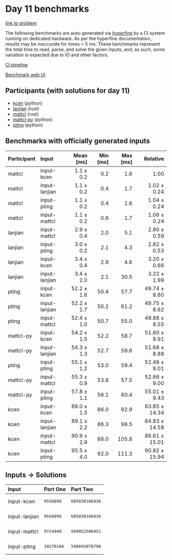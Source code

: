 # Day 11 benchmarks

[link to problem](https://adventofcode.com/2023/day/11)

The following benchmarks are auto-generated via
[hyperfine](https://github.com/sharkdp/hyperfine) by a CI system running on
dedicated hardware. As per the hyperfine documentation, results may be
inaccurate for times < 5 ms. These benchmarks represent the total time to read,
parse, and solve the given inputs, and, as such, some variation is expected due
to IO and other factors.

[CI pipeline](http://ci.papercode.net:8080/teams/main/pipelines/aoc2023)

[Benchmark web UI](https://aoc.ancalagon.black)


## Participants (with solutions for day 11)

- [kcen](https://github.com/kcen/aoc2023) (python)
- [lanjian](https://github.com/lanjian/aoc-2023) (rust)
- [mattcl](https://github.com/mattcl/aoc2023) (rust)
- [mattcl-py](https://github.com/mattcl/aoc2023-py) (python)
- [pting](https://github.com/pting/aoc2023) (python)


## Benchmarks with officially generated inputs

| Participant | Input | Mean [ms] | Min [ms] | Max [ms] | Relative |
|:---|:---|---:|---:|---:|---:|
| mattcl | input-kcen | 1.1 ± 0.2 | 0.2 | 1.6 | 1.00 |
| mattcl | input-lanjian | 1.1 ± 0.2 | 0.4 | 1.7 | 1.02 ± 0.24 |
| mattcl | input-pting | 1.1 ± 0.2 | 0.4 | 1.6 | 1.04 ± 0.24 |
| mattcl | input-mattcl | 1.1 ± 0.2 | 0.6 | 1.7 | 1.06 ± 0.24 |
| lanjian | input-mattcl | 2.9 ± 0.4 | 2.0 | 5.1 | 2.80 ± 0.59 |
| lanjian | input-pting | 3.0 ± 0.2 | 2.1 | 4.3 | 2.82 ± 0.53 |
| lanjian | input-kcen | 3.4 ± 0.4 | 2.9 | 4.6 | 3.20 ± 0.66 |
| lanjian | input-lanjian | 3.4 ± 2.0 | 2.1 | 30.5 | 3.22 ± 1.99 |
| pting | input-kcen | 52.2 ± 1.6 | 50.4 | 57.7 | 49.74 ± 8.60 |
| pting | input-lanjian | 52.2 ± 1.7 | 50.2 | 61.2 | 49.75 ± 8.62 |
| pting | input-mattcl | 52.4 ± 1.0 | 50.7 | 55.0 | 49.88 ± 8.55 |
| mattcl-py | input-kcen | 54.2 ± 1.5 | 52.2 | 58.7 | 51.60 ± 8.91 |
| mattcl-py | input-lanjian | 54.3 ± 1.3 | 52.7 | 59.6 | 51.68 ± 8.88 |
| pting | input-pting | 55.1 ± 1.2 | 53.0 | 59.4 | 52.48 ± 9.01 |
| mattcl-py | input-mattcl | 55.3 ± 0.9 | 53.8 | 57.5 | 52.66 ± 9.00 |
| mattcl-py | input-pting | 57.8 ± 1.1 | 56.1 | 60.4 | 55.01 ± 9.43 |
| kcen | input-kcen | 88.0 ± 1.5 | 86.0 | 92.9 | 83.85 ± 14.34 |
| kcen | input-lanjian | 89.1 ± 2.2 | 86.3 | 98.5 | 84.83 ± 14.58 |
| kcen | input-mattcl | 90.9 ± 2.9 | 88.0 | 105.8 | 86.61 ± 15.01 |
| kcen | input-pting | 95.5 ± 4.0 | 92.0 | 111.3 | 90.92 ± 15.94 |


## Inputs -> Solutions

| Input | Part One | Part Two |
|:---|:---|:---|
|input-kcen|<pre>9556896</pre>|<pre>685038186836</pre>|
|input-lanjian|<pre>9556896</pre>|<pre>685038186836</pre>|
|input-mattcl|<pre>9724940</pre>|<pre>569052586852</pre>|
|input-pting|<pre>10276166</pre>|<pre>598693078798</pre>|